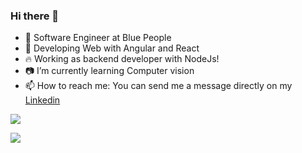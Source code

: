 ### Hi there 👋

- 🔭 Software Engineer at Blue People
- 🌱 Developing Web with Angular and React
- 🔥 Working as backend developer with NodeJs!
- 📷 I’m currently learning Computer vision
- 📫 How to reach me: You can send me a message directly on my [Linkedin](https://www.linkedin.com/in/david-alonso-cant%C3%BA-mart%C3%ADnez-96457315a/)

<a href="https://github.com/anuraghazra/github-readme-stats">
  <img align="center" src="https://github-readme-stats.vercel.app/api?username=codyvi&count_private=true&show_icons=true&theme=tokyonight&hide=contribs&count_private=true" />
</a>
<p>
<a style="text-align: center;" href="https://github.com/anuraghazra/convoychat">
  <img align="center" src="https://github-readme-stats.vercel.app/api/top-langs/?username=codyvi&layout=compact&hide=HTML" />
</a>
